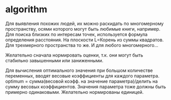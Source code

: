 algorithm
=========

Для выявления похожих людей, их можно раскидать по многомерному пространству, осями которого могут быть любимые книги, например. Для поиска близких по интересам точек, используется формула определения расстояния. На плоскости L=Корень из суммы квадратов. Для трехмерного пространства то же. И для любого многомерного...


Желательно сначала нормировать оценки, т.к. они могут быть стабильно завышенными или заниженными.

Для вычисления оптимального значения при большом количестве переменных, вводят весовые коэффициенты для каждого параметра.
optimum = сумма(весовой коэфф. на значение параметра)/делить на сумму весовых коэффициентов. Значения параметра тоже должны быть примерно одинаковыми. Желательно нормированы единицей.
